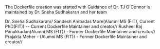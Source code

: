 The Dockerfile creation was started with Guidance of Dr. TJ O'Connor  is maintained by Dr. Sneha Sudhakaran and  her team 

Dr. Sneha Sudhakaran//
Sandesh Ambadas More(Alumni MS (FIT), Current PhD(FIT)) -- Current Dockerfile Maintainer and creator//
Rusheel Raj Panakkadan(Alumni MS (FIT)) - Former Dockerfile Maintainer and creator//
Prajakta Meher - (Alumni MS (FIT)) - Former Dockerfile Maintainer and creator//
